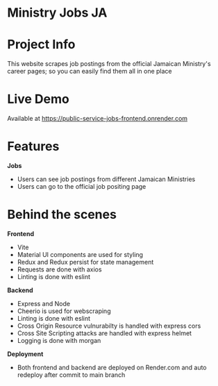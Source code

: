 # Ministry Jobs JA
# Project Info
This website scrapes job postings from the official Jamaican Ministry's career pages; so you can easily find them all in one place

# Live Demo
Available at https://public-service-jobs-frontend.onrender.com

# Features
**Jobs**
* Users can see job postings from different Jamaican Ministries
* Users can go to the official job positing page
  
# Behind the scenes
**Frontend**
* Vite
* Material UI components are used for styling
* Redux and Redux persist for state management
* Requests are done with axios
* Linting is done with eslint

**Backend**
* Express and Node
* Cheerio is used for webscraping
* Linting is done with eslint
* Cross Origin Resource vulnurabilty is handled with express cors
* Cross Site Scripting attacks are handled with express helmet
* Logging is done with morgan

**Deployment**
* Both frontend and backend are deployed on Render.com and auto redeploy after commit to main branch
